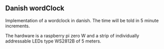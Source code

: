 ## Danish wordClock

Implementation of a wordclock in danish. The time will be told in 5 minute increments.

The hardware is a raspberry pi zero W and a strip of individually addressable LEDs type WS2812B of 5 meters.
